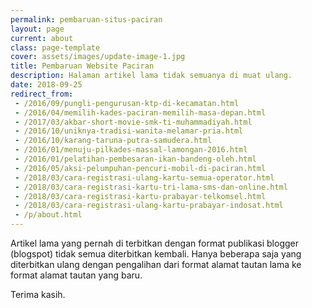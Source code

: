 ```yaml
---
permalink: pembaruan-situs-paciran
layout: page
current: about
class: page-template
cover: assets/images/update-image-1.jpg
title: Pembaruan Website Paciran 
description: Halaman artikel lama tidak semuanya di muat ulang.
date: 2018-09-25
redirect_from:
 - /2016/09/pungli-pengurusan-ktp-di-kecamatan.html
 - /2016/04/memilih-kades-paciran-memilih-masa-depan.html
 - /2017/03/akbar-short-movie-smk-ti-muhammadiyah.html
 - /2016/10/uniknya-tradisi-wanita-melamar-pria.html
 - /2016/10/karang-taruna-putra-samudera.html
 - /2016/01/menuju-pilkades-massal-lamongan-2016.html
 - /2016/01/pelatihan-pembesaran-ikan-bandeng-oleh.html
 - /2016/05/aksi-pelumpuhan-pencuri-mobil-di-paciran.html
 - /2018/03/cara-registrasi-ulang-kartu-semua-operator.html
 - /2018/03/cara-registrasi-kartu-tri-lama-sms-dan-online.html
 - /2018/03/cara-registrasi-kartu-prabayar-telkomsel.html
 - /2018/03/cara-registrasi-ulang-kartu-prabayar-indosat.html
 - /p/about.html
---
```


Artikel lama yang pernah di terbitkan dengan format publikasi blogger (blogspot) tidak semua diterbitkan kembali. Hanya beberapa saja yang diterbitkan ulang dengan pengalihan dari format alamat tautan lama ke format alamat tautan yang baru.

Terima kasih.
